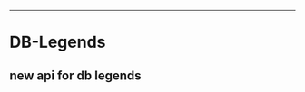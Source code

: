--------------------------------------
# DB-Legends
new api for db legends
--------------------------------------
